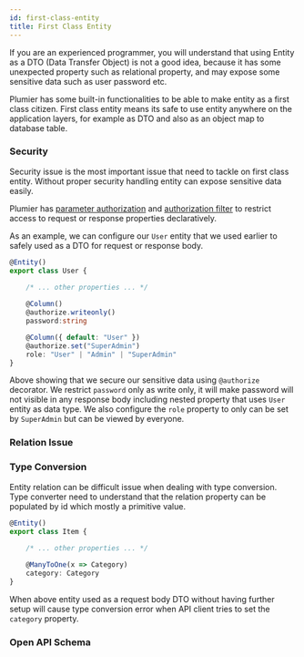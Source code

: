 ```yaml
---
id: first-class-entity
title: First Class Entity
---
```


If you are an experienced programmer, you will understand that using Entity as a DTO (Data Transfer Object) is not a good idea, because it has some unexpected property such as relational property, and may expose some sensitive data such as user password etc.

Plumier has some built-in functionalities to be able to make entity as a first class citizen. First class entity means its safe to use entity anywhere on the application layers, for example as DTO and also as an object map to database table. 

### Security
Security issue is the most important issue that need to tackle on first class entity. Without proper security handling entity can expose sensitive data easily. 

Plumier has [parameter authorization](../refs/Authorization.md#parameter-authorization) and [authorization filter](../refs/Authorization.md#authorization-filter) to restrict access to request or response properties declaratively. 

As an example, we can configure our `User` entity that we used earlier to safely used as a DTO for request or response body. 

```typescript {7,11}
@Entity()
export class User {
    
    /* ... other properties ... */

    @Column()
    @authorize.writeonly()
    password:string

    @Column({ default: "User" })
    @authorize.set("SuperAdmin")
    role: "User" | "Admin" | "SuperAdmin"
}
```

Above showing that we secure our sensitive data using `@authorize` decorator. We restrict `password` only as write only, it will make password will not visible in any response body including nested property that uses `User` entity as data type. We also configure the `role` property to only can be set by `SuperAdmin` but can be viewed by everyone. 

### Relation Issue

### Type Conversion
Entity relation can be difficult issue when dealing with type conversion. Type converter need to understand that the relation property can be populated by id which mostly a primitive value. 

```typescript
@Entity()
export class Item {
    
    /* ... other properties ... */

    @ManyToOne(x => Category)
    category: Category
}
```

When above entity used as a request body DTO without having further setup will cause type conversion error when API client tries to set the `category` property. 

### Open API Schema
